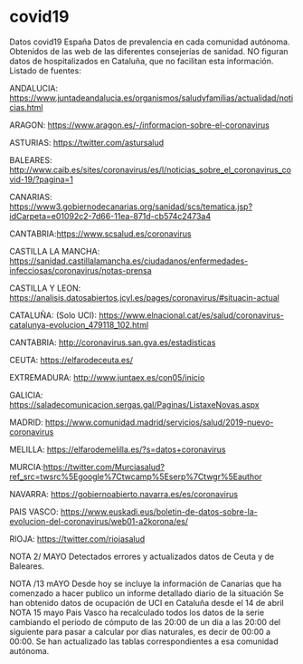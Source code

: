 # covid19
Datos covid19 España
Datos de prevalencia en cada comunidad autónoma.
Obtenidos de las web de las diferentes consejerías de sanidad. NO figuran datos de hospitalizados en Cataluña, que no facilitan esta información.
Listado de fuentes:

ANDALUCIA: https://www.juntadeandalucia.es/organismos/saludyfamilias/actualidad/noticias.html

ARAGON:   https://www.aragon.es/-/informacion-sobre-el-coronavirus

ASTURIAS: https://twitter.com/astursalud

BALEARES: http://www.caib.es/sites/coronavirus/es/l/noticias_sobre_el_coronavirus_covid-19/?pagina=1

CANARIAS: https://www3.gobiernodecanarias.org/sanidad/scs/tematica.jsp?idCarpeta=e01092c2-7d66-11ea-871d-cb574c2473a4

CANTABRIA:https://www.scsalud.es/coronavirus

CASTILLA LA MANCHA: https://sanidad.castillalamancha.es/ciudadanos/enfermedades-infecciosas/coronavirus/notas-prensa

CASTILLA Y LEON: https://analisis.datosabiertos.jcyl.es/pages/coronavirus/#situacin-actual

CATALUÑA: (Solo UCI): https://www.elnacional.cat/es/salud/coronavirus-catalunya-evolucion_479118_102.html 

CANTABRIA: http://coronavirus.san.gva.es/estadisticas

CEUTA: https://elfarodeceuta.es/

EXTREMADURA: http://www.juntaex.es/con05/inicio

GALICIA: https://saladecomunicacion.sergas.gal/Paginas/ListaxeNovas.aspx

MADRID: https://www.comunidad.madrid/servicios/salud/2019-nuevo-coronavirus

MELILLA: https://elfarodemelilla.es/?s=datos+coronavirus

MURCIA:https://twitter.com/Murciasalud?ref_src=twsrc%5Egoogle%7Ctwcamp%5Eserp%7Ctwgr%5Eauthor

NAVARRA: https://gobiernoabierto.navarra.es/es/coronavirus

PAIS VASCO: https://www.euskadi.eus/boletin-de-datos-sobre-la-evolucion-del-coronavirus/web01-a2korona/es/

RIOJA: https://twitter.com/riojasalud

NOTA 2/ MAYO
Detectados errores y actualizados datos de Ceuta y de Baleares. 

NOTA /13 mAYO
Desde hoy se incluye la información de Canarias que ha comenzado a hacer publico un informe detallado diario de la situación
Se han obtenido datos de ocupación de UCI en Cataluña desde el 14 de abril
NOTA 15 mayo
Pais Vasco ha recalculado todos los datos de la serie cambiando el periodo de cómputo de las 20:00 de un dia a las 20:00 del siguiente para pasar a calcular por días naturales, es decir de 00:00 a 00:00. Se han actualizado las tablas correspondientes a esa comunidad autónoma.
